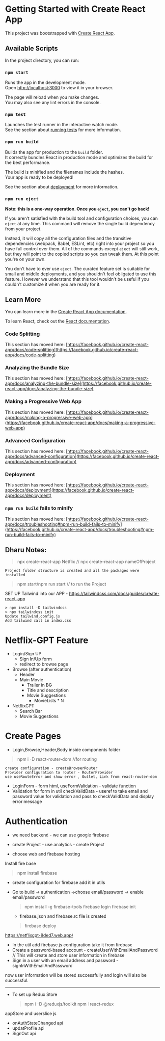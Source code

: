 # Getting Started with Create React App

This project was bootstrapped with [Create React App](https://github.com/facebook/create-react-app).

## Available Scripts

In the project directory, you can run:

### `npm start`

Runs the app in the development mode.\
Open [http://localhost:3000](http://localhost:3000) to view it in your browser.

The page will reload when you make changes.\
You may also see any lint errors in the console.

### `npm test`

Launches the test runner in the interactive watch mode.\
See the section about [running tests](https://facebook.github.io/create-react-app/docs/running-tests) for more information.

### `npm run build`

Builds the app for production to the `build` folder.\
It correctly bundles React in production mode and optimizes the build for the best performance.

The build is minified and the filenames include the hashes.\
Your app is ready to be deployed!

See the section about [deployment](https://facebook.github.io/create-react-app/docs/deployment) for more information.

### `npm run eject`

**Note: this is a one-way operation. Once you `eject`, you can't go back!**

If you aren't satisfied with the build tool and configuration choices, you can `eject` at any time. This command will remove the single build dependency from your project.

Instead, it will copy all the configuration files and the transitive dependencies (webpack, Babel, ESLint, etc) right into your project so you have full control over them. All of the commands except `eject` will still work, but they will point to the copied scripts so you can tweak them. At this point you're on your own.

You don't have to ever use `eject`. The curated feature set is suitable for small and middle deployments, and you shouldn't feel obligated to use this feature. However we understand that this tool wouldn't be useful if you couldn't customize it when you are ready for it.

## Learn More

You can learn more in the [Create React App documentation](https://facebook.github.io/create-react-app/docs/getting-started).

To learn React, check out the [React documentation](https://reactjs.org/).

### Code Splitting

This section has moved here: [https://facebook.github.io/create-react-app/docs/code-splitting](https://facebook.github.io/create-react-app/docs/code-splitting)

### Analyzing the Bundle Size

This section has moved here: [https://facebook.github.io/create-react-app/docs/analyzing-the-bundle-size](https://facebook.github.io/create-react-app/docs/analyzing-the-bundle-size)

### Making a Progressive Web App

This section has moved here: [https://facebook.github.io/create-react-app/docs/making-a-progressive-web-app](https://facebook.github.io/create-react-app/docs/making-a-progressive-web-app)

### Advanced Configuration

This section has moved here: [https://facebook.github.io/create-react-app/docs/advanced-configuration](https://facebook.github.io/create-react-app/docs/advanced-configuration)

### Deployment

This section has moved here: [https://facebook.github.io/create-react-app/docs/deployment](https://facebook.github.io/create-react-app/docs/deployment)

### `npm run build` fails to minify

This section has moved here: [https://facebook.github.io/create-react-app/docs/troubleshooting#npm-run-build-fails-to-minify](https://facebook.github.io/create-react-app/docs/troubleshooting#npm-run-build-fails-to-minify)

## Dharu Notes:

> npx create-react-app Netflix // npx create-react-app nameOfProject

    Project folder structure is created and all the packages were installed

> npm start/npm run start // to run the Project

SET UP Tailwind into our APP - https://tailwindcss.com/docs/guides/create-react-app

    > npm install -D tailwindcss
    > npx tailwindcss init
    Update tailwind.config.js
    Add tailwind call in index.css

# Netflix-GPT Feature

- Login/Sign UP
  - Sign In/Up form
  - redirect to browse page
- Browse (after authentication)
  - Header
  - Main Movie
    - Trailer in BG
    - Title and description
    - Movie Suggestions
      - MovieLists \* N
- NetflixGPT
  - Search Bar
  - Movie Suggestions

# Create Pages

- Login,Browse,Header,Body inside components folder

> npm i -D react-router-dom //for routing

    create configuration - createBrowserRouter
    Provider configuration to router - RouterProvider
    use useRouteError and show error , Outlet, Link from react-router-dom

- LoginForm - form html, useFormValidation - validate function
- Validation for form in util checkValidData - useref to take email and password value for validation and pass to checkValidData and display error message

# Authentication

- we need backend - we can use google firebase

- create Project - use analytics - create Project
- choose web and firebase hosting

Install fire base

> npm install firebase

- create configuration for firebase add it in utils

- Go to build -> authentication ->choose email/password -> enable email/password

  > npm install -g firebase-tools
  > firebase login
  > firebase init

  - firebase.json and firebase.rc file is created

  > firebase deploy

https://netflixgpt-8ded7.web.app/

- In the util add firebase.js configuration take it from firebase
- Create a password-based account - createUserWithEmailAndPassword // This will create and store user information in firebase
- Sign in a user with an email address and password - signInWithEmailAndPassword

now user information will be stored successfully and login will also be successful.

---

- To set up Redux Store
  > npm i -D @reduxjs/toolkit
  > npm i react-redux

appStore and userslice js

- onAuthStateChanged api
- updatProfile api
- SignOut api
